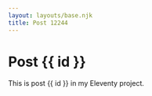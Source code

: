 ```yaml
---
layout: layouts/base.njk
title: Post 12244
---
```


# Post {{ id }}

This is post {{ id }} in my Eleventy project.
